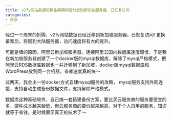 ```yaml
---
title: v2fy网站数据切换备案期间暂时放到新加坡服务器，已恢复访问
categories:
- 杂谈
---
```




经过一个周末的折腾，v2fy网站数据已经迁移到新加坡服务器，已恢复访问! 更换备案后，将回到大陆服务器，访问速度将有大的提升。

​可能是墙的原因，阿里云新加坡服务器，连接阿里云国内数据库速度超慢，于是我在新加坡服务器创建了一个docker版的mysql数据库，解除了mysql严格模式，把阿里云RDS数据库数据也一并迁移到了新加坡，docker版mysql数据库和WordPress放到同一台机器，查库速度真的快～
​

​过两天，我会出一份docker方式自建mysql服务的攻略， mysql服务支持外网连接，支持自动生成备份数据文件，支持解除严格模式。



数据库这种基础软件，自己搞一套搭建备份方案，要比买云服务商的服务要便宜的多，硬件成本越来越低，但云服务商的要价越来越高，对于个人自用的服务，知识就等于省钱，是时候展示真正的技术了～

